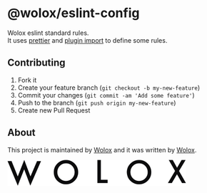 # @wolox/eslint-config

Wolox eslint standard rules.  
It uses [prettier](https://github.com/prettier/eslint-plugin-prettier) and [plugin import](https://github.com/benmosher/eslint-plugin-import) to define some rules.

## Contributing

1. Fork it
2. Create your feature branch (`git checkout -b my-new-feature`)
3. Commit your changes (`git commit -am 'Add some feature'`)
4. Push to the branch (`git push origin my-new-feature`)
5. Create new Pull Request

## About

This project is maintained by [Wolox](https://github.com/wolox) and it was written by [Wolox](http://www.wolox.com.ar).

![Wolox](https://raw.githubusercontent.com/Wolox/press-kit/master/logos/logo_banner.png)

